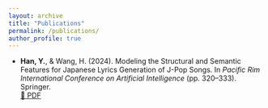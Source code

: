 ```yaml
---
layout: archive
title: "Publications"
permalink: /publications/
author_profile: true
---
```


- **Han, Y.**, & Wang, H. (2024). Modeling the Structural and Semantic Features for Japanese Lyrics Generation of J-Pop Songs. In *Pacific Rim International Conference on Artificial Intelligence* (pp. 320–333). Springer.  
  [📄 PDF](https://link.springer.com/chapter/10.1007/978-981-96-0119-6_31) 
